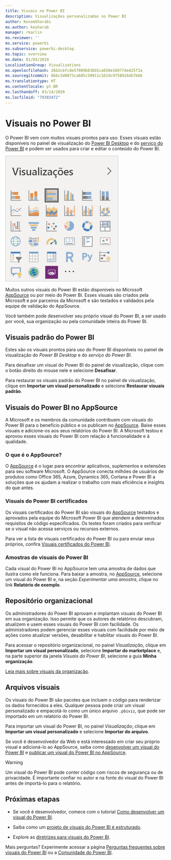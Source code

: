 ```yaml
---
title: Visuais no Power BI
description: Visualizações personalizadas no Power BI
author: KesemSharabi
ms.author: kesharab
manager: rkarlin
ms.reviewer: ''
ms.service: powerbi
ms.subservice: powerbi-desktop
ms.topic: overview
ms.date: 01/03/2019
LocalizationGroup: Visualizations
ms.openlocfilehash: 26b2cbfc8e57009b836b5ca650e16977de425f3a
ms.sourcegitcommit: 6bbc3d0073ca605c50911c162dc9f58926db7b66
ms.translationtype: HT
ms.contentlocale: pt-BR
ms.lasthandoff: 03/14/2020
ms.locfileid: "79383472"
---
```

# <a name="visuals-in-power-bi"></a>Visuais no Power BI

O Power BI vem com muitos visuais prontos para uso. Esses visuais estão disponíveis no painel de visualização do [Power BI Desktop](https://powerbi.microsoft.com/desktop/) e do [serviço do Power BI](https://app.powerbi.com) e podem ser usados para criar e editar o conteúdo do Power BI.

![visualizações](media/power-bi-custom-visuals/power-bi-visualizations.png)

Muitos outros visuais do Power BI estão disponíveis no Microsoft [AppSource](https://nam06.safelinks.protection.outlook.com/?url=https%3A%2F%2Fappsource.microsoft.com%2Fen-us%2Fmarketplace%2Fapps%3Fpage%3D1%26product%3Dpower-bi-visuals&data=02%7C01%7CKesem.Sharabi%40microsoft.com%7C6d9286afacb3468d4cde08d740b76694%7C72f988bf86f141af91ab2d7cd011db47%7C1%7C0%7C637049028749147718&sdata=igWm0e1vXdgGcbyvngQBrHQVAkahPnxPC1ZhUPntGI8%3D&reserved=0) ou por meio do Power BI. Esses visuais são criados pela Microsoft e por parceiros da Microsoft e são testados e validados pela equipe de validação do AppSource.

Você também pode desenvolver seu próprio visual do Power BI, a ser usado por você, sua organização ou pela comunidade inteira do Power BI.

## <a name="default-power-bi-visuals"></a>Visuais padrão do Power BI

Estes são os visuais prontos para uso do Power BI disponíveis no painel de visualização do *Power BI Desktop* e do *serviço do Power BI*.

Para desafixar um visual do Power BI do painel de visualização, clique com o botão direito do mouse nele e selecione **Desafixar**.

Para restaurar os visuais padrão do Power BI no painel de visualização, clique em **Importar um visual personalizado** e selecione **Restaurar visuais padrão**. 

## <a name="appsource-power-bi-visuals"></a>Visuais do Power BI no AppSource

A Microsoft e os membros da comunidade contribuem com visuais do Power BI para o benefício público e os publicam no [AppSource](https://appsource.microsoft.com/marketplace/apps?product=power-bi-visuals). Baixe esses visuais e adicione-os aos seus relatórios do Power BI. A Microsoft testou e aprovou esses visuais do Power BI com relação à funcionalidade e à qualidade.

### <a name="what-is-appsource"></a>O que é o AppSource?

O [AppSource](office-store.md) é o lugar para encontrar aplicativos, suplementos e extensões para seu software Microsoft. O AppSource conecta milhões de usuários de produtos como Office 365, Azure, Dynamics 365, Cortana e Power BI a soluções que os ajudam a realizar o trabalho com mais eficiência e insights do que antes.

### <a name="certified-power-bi-visuals"></a>Visuais do Power BI certificados

Os visuais certificados do Power BI são visuais do [AppSource](https://nam06.safelinks.protection.outlook.com/?url=https%3A%2F%2Fappsource.microsoft.com%2Fen-us%2Fmarketplace%2Fapps%3Fpage%3D1%26product%3Dpower-bi-visuals&data=02%7C01%7CKesem.Sharabi%40microsoft.com%7C6d9286afacb3468d4cde08d740b76694%7C72f988bf86f141af91ab2d7cd011db47%7C1%7C0%7C637049028749147718&sdata=igWm0e1vXdgGcbyvngQBrHQVAkahPnxPC1ZhUPntGI8%3D&reserved=0) testados e aprovados pela equipe do Microsoft Power BI que atendem a determinados requisitos de código especificados. Os testes foram criados para verificar se o visual não acessa serviços ou recursos externos.

Para ver a lista de visuais certificados do Power BI ou para enviar seus próprios, confira [Visuais certificados do Power BI](power-bi-custom-visuals-certified.md).

### <a name="samples-for-power-bi-visuals"></a>Amostras de visuais do Power BI

Cada visual do Power BI no AppSource tem uma amostra de dados que ilustra como ele funciona. Para baixar a amostra, no [AppSource](https://nam06.safelinks.protection.outlook.com/?url=https%3A%2F%2Fappsource.microsoft.com%2Fen-us%2Fmarketplace%2Fapps%3Fpage%3D1%26product%3Dpower-bi-visuals&data=02%7C01%7CKesem.Sharabi%40microsoft.com%7C6d9286afacb3468d4cde08d740b76694%7C72f988bf86f141af91ab2d7cd011db47%7C1%7C0%7C637049028749147718&sdata=igWm0e1vXdgGcbyvngQBrHQVAkahPnxPC1ZhUPntGI8%3D&reserved=0), selecione um visual do Power BI e, na seção *Experimentar uma amostra*, clique no link **Relatório de exemplo**.

## <a name="organizational-store"></a>Repositório organizacional

Os administradores do Power BI aprovam e implantam visuais do Power BI em sua organização. Isso permite que os autores de relatórios descubram, atualizem e usem esses visuais do Power BI com facilidade. Os administradores podem gerenciar esses visuais com facilidade por meio de ações como atualizar versões, desabilitar e habilitar visuais do Power BI.

Para acessar o repositório organizacional, no painel *Visualização*, clique em **Importar um visual personalizado**, selecione **Importar do marketplace** e, na parte superior da janela *Visuais do Power BI*, selecione a guia **Minha organização**.

[Leia mais sobre visuais da organização](power-bi-custom-visuals-organization.md).

## <a name="visual-files"></a>Arquivos visuais

Os visuais do Power BI são pacotes que incluem o código para renderizar os dados fornecidos a eles. Qualquer pessoa pode criar um visual personalizado e empacotá-lo como um único arquivo `.pbiviz`, que pode ser importado em um relatório do Power BI.

Para importar um visual do Power BI, no painel *Visualização*, clique em **Importar um visual personalizado** e selecione **Importar do arquivo**.

Se você é desenvolvedor da Web e está interessado em criar seu próprio visual e adicioná-lo ao AppSource, saiba como [desenvolver um visual do Power BI](custom-visual-develop-tutorial.md) e [publicar um visual do Power BI no AppSource](office-store.md).

> [!WARNING]
> Um visual do Power BI pode conter código com riscos de segurança ou de privacidade. É importante confiar no autor e na fonte do visual do Power BI antes de importá-lo para o relatório.

## <a name="next-steps"></a>Próximas etapas

* Se você é desenvolvedor, comece com o tutorial [Como desenvolver um visual do Power BI](custom-visual-develop-tutorial.md).

* Saiba como um [projeto de visuais do Power BI é estruturado](visual-project-structure.md).

* Explore as [diretrizes para visuais do Power BI](guidelines-powerbi-visuals.md).

Mais perguntas? Experimente acessar a página [Perguntas frequentes sobre visuais do Power BI](power-bi-custom-visuals-faq.md) ou a [Comunidade do Power BI](https://community.powerbi.com/).